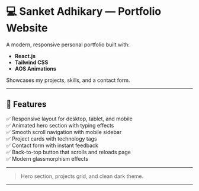 # 💻 Sanket Adhikary — Portfolio Website

A modern, responsive personal portfolio built with:

- **React.js**
- **Tailwind CSS**
- **AOS Animations**

Showcases my projects, skills, and a contact form.

---

## 🚀 Features

✅ Responsive layout for desktop, tablet, and mobile  
✅ Animated hero section with typing effects  
✅ Smooth scroll navigation with mobile sidebar  
✅ Project cards with technology tags  
✅ Contact form with instant feedback  
✅ Back-to-top button that scrolls and reloads page  
✅ Modern glassmorphism effects

---

> Hero section, projects grid, and clean dark theme.

---

